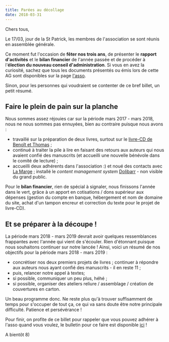 ```yaml
---
title: Parées au décollage
date: 2018-03-31
---
```

Chers tous,

Le 17/03, jour de la St Patrick, les membres de l'association se sont réunis en assemblée générale.

Ce moment fut l'occasion de **fêter nos trois ans**, de présenter le **rapport d'activités** et le **bilan financier** de l'année passée et de procéder à l'**élection du nouveau conseil d'administration**. Si vous en avez la curiosité, sachez que tous les documents présentés ou émis lors de cette AG sont disponibles sur la page [l'asso](http://editionsdusamedi.fr/fr/static2/l-asso).

Sinon, pour les personnes qui voudraient se contenter de ce bref billet, un petit résumé.

## Faire le plein de pain sur la planche

Nous sommes assez réjouies car sur la période mars 2017 - mars 2018, nous ne nous sommes pas ennuyées, bien au contraire puisque nous avons :
- travaillé sur la préparation de deux livres, surtout sur le [livre-CD de Benoît et Thomas](http://editionsdusamedi.fr/fr/fr/fr/article13/rentree-tardive-mais-rentree-quand-meme) ;
- continué à traiter la pile à lire en faisant des retours aux auteurs qui nous avaient confié des manuscrits (et accueilli une nouvelle bénévole dans le comité de lecture) ;
- accueilli deux adhérents dans l'association :) et noué des contacts avec [La Marge](https://www.atelierlamarge.fr/) ;
installé le *content management system* [Dolibarr](https://www.dolibarr.fr/) - non visible du grand public.

Pour le **bilan financier**, rien de spécial à signaler, nous finissons l'année dans le vert, grâce à un apport en cotisations / dons supérieur aux dépenses (gestion du compte en banque, hébergement et nom de domaine du site, achat d'un tampon encreur et correction du texte pour le projet de livre-CD).

## Et se préparer à la découpe !

La période mars 2018 - mars 2019 devrait avoir quelques ressemblances frappantes avec l'année qui vient de s'écouler. Rien d'étonnant puisque nous souhaitons continuer sur notre lancée ! Ainsi, voici un résumé de nos objectifs pour la période mars 2018 - mars 2019 :
- concrétiser nos deux premiers projets de livres ;
continuer à répondre aux auteurs nous ayant confié des manuscrits - il en reste 11 ;
- puis, relancer notre appel à textes;
- si possible, communiquer un peu plus, héhé ;
- si possible, organiser des ateliers reliure / assemblage / création de couvertures en carton.

Un beau programme donc. Ne reste plus qu'à trouver suffisamment de temps pour s'occuper de tout ça, ce qui va sans doute être notre principale difficulté. Patience et persévérance !

Pour finir, on profite de ce billet pour rappeler que vous pouvez adhérer à l'asso quand vous voulez, le bulletin pour ce faire est disponible [ici](http://editionsdusamedi.fr/fr/static2/l-asso) !

A bientôt 8)